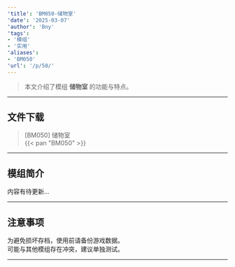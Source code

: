 ```yaml
---
'title': 'BM050-储物室'
'date': '2025-03-07'
'author': 'Bny'
'tags':
- '模组'
- '实用'
'aliases':
- 'BM050'
'url': '/p/50/'
---
```


> 本文介绍了模组 **储物室** 的功能与特点。

---

## 文件下载

> [BM050] 储物室  
{{< pan "BM050" >}}  

---

## 模组简介

>  
内容有待更新...  

---

## 注意事项

>  
为避免损坏存档，使用前请备份游戏数据。  
可能与其他模组存在冲突，建议单独测试。  

---

